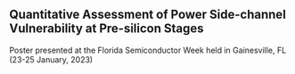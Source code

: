 ## Quantitative Assessment of Power Side-channel Vulnerability at Pre-silicon Stages

Poster presented at the Florida Semiconductor Week held in Gainesville, FL (23-25 January, 2023)
